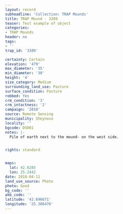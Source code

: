 ```yaml
---
layout: record
subheadline: 'Collection: TRAP Mounds'
title: TRAP Mound - 3209
teaser: Test example of object
categories:
- TRAP Mounds
header: no
tags:
- ''
trap_id: '3209'

certainty: Certain
elevation: '479'
max_diameter: '35'
min_diameter: '30'
height: '4'
size_category: Medium
surrounding_land_use: Pasture
surface_condition: Pasture
robbed: Yes
crm_condition: '3'
crm_intactness: '2'
campaign: '2010'
source: Remote Sensing
municipality: Sheynovo
locality: ''
bgcode: DS001
notes: |-
  Pile of earth next to the mound- on the west side.


rights: standard


maps:
  lat: 42.6285
  lon: 25.2442
date: 2018-04-11
land_use_source: Photo
photo: Good
bg_code: ''
akb_code: ''
latitude: '42.696671'
longitude: '25.306476'
---
```

